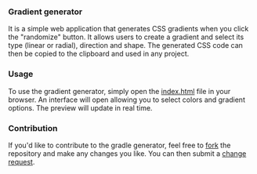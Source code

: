 ### Gradient generator
It is a simple web application that generates CSS gradients when you click the "randomize" button. It allows users to create a gradient and select its type (linear or radial), direction and shape. The generated CSS code can then be copied to the clipboard and used in any project.

### Usage
To use the gradient generator, simply open the [index.html](https://7gitguru.github.io/gradient-generator/) file in your browser. An interface will open allowing you to select colors and gradient options. The preview will update in real time.

### Contribution
If you'd like to contribute to the gradle generator, feel free to [fork](https://github.com/7GitGuru/gradient-generator/fork) the repository and make any changes you like. You can then submit a [change request](https://github.com/7GitGuru/gradient-generator/pulls).
